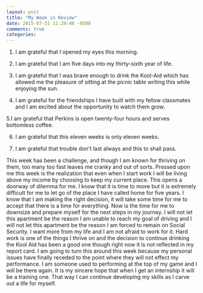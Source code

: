 ```yaml
---
layout: post
title: "My Week in Review"
date: 2015-07-31 11:29:40 -0500
comments: true
categories: 
---
```


1. I am grateful that I opened my eyes this morning.

2. I am grateful that I am five days into my thirty-sixth year of life.

3. I am grateful that I was brave enough to drink the Kool-Aid which has allowed me the pleasure of sitting at the picnic table writing this while enjoying the sun.

4. I am grateful for the friendships I have built with my fellow classmates and I am excited about the opportunity to watch them grow.

5.I am grateful that Perkins is open twenty-four hours and serves bottomless coffee.

6. I am grateful that this eleven weeks is only eleven weeks.

7. I am grateful that trouble don't last always and this to shall pass.

This week has been a challenge, and though I am known for thriving on them, too many too fast leaves me cranky and out of sorts. Pressed upon me this week is the realization that even when I start work I will be living above my income by choosing to keep my current place. This opens a doorway of dilemma for me. I know that it is time to move but it is extremely difficult for me to let go of the place I have called home for five years. I know that I am making the right decision, it will take some time for me to accept that there is a time for everything. Now is the time for me to downsize and prepare myself for the next steps in my journey. I will not let this apartment be the reason I am unable to reach my goal of driving and I will not let this apartment be the reason I am forced to remain on Social Security. I want more from my life and I am not afraid to work for it. Hard work is one of the things I thrive on and the decision to continue drinking the Kool Aid has been a good one though right now it is not reflected in my report card. I am going to turn this around this week because my personal issues have finally receded to the point where they will not effect my performance. I am someone used to performing at the top of my game and I will be there again. It is my sincere hope that when I get an internship it will be a training one. That way I can continue developing my skills as I carve out a life for myself.